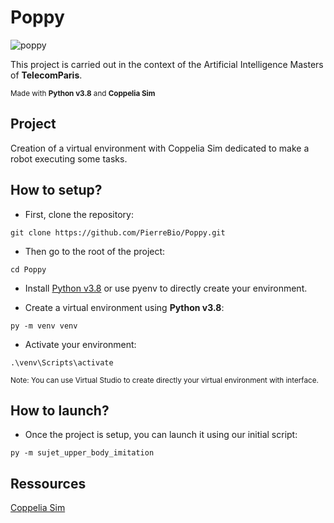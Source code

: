 # Poppy

![poppy](https://github.com/PierreBio/Poppy/assets/45881846/b8e52bd4-a2ce-4758-8147-6c9afbb46cbb)

This project is carried out in the context of the Artificial Intelligence Masters of **TelecomParis**.

<sub>Made with __Python v3.8__ and __Coppelia Sim__ </sub>

## Project

Creation of a virtual environment with Coppelia Sim dedicated to make a robot executing some tasks.

## How to setup?

- First, clone the repository:

```
git clone https://github.com/PierreBio/Poppy.git
```

- Then go to the root of the project:

```
cd Poppy
```

- Install [Python v3.8](https://www.python.org/downloads/release/python-3810/) or use pyenv to directly create your environment.

- Create a virtual environment using **Python v3.8**:

```
py -m venv venv
```

- Activate your environment:

```
.\venv\Scripts\activate
```

<sub>Note: You can use Virtual Studio to create directly your virtual environment with interface.</sub>

## How to launch?

- Once the project is setup, you can launch it using our initial script:

```
py -m sujet_upper_body_imitation
```

## Ressources

[Coppelia Sim](https://www.coppeliarobotics.com/)
